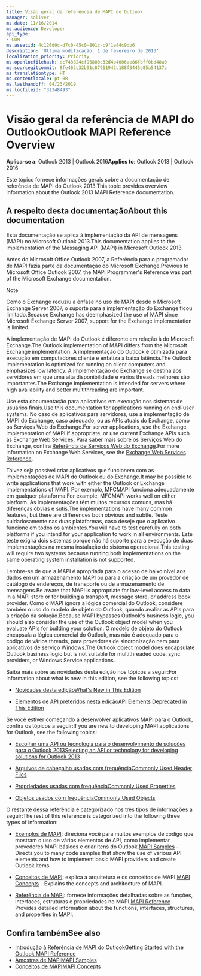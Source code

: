 ```yaml
---
title: Visão geral da referência de MAPI do Outlook
manager: soliver
ms.date: 11/16/2014
ms.audience: Developer
api_type:
- COM
ms.assetid: 4c126d0c-d7c0-45c0-801c-c9f1e44c9db6
description: 'Última modificação: 1 de fevereiro de 2013'
localization_priority: Priority
ms.openlocfilehash: dc743824cf96800c32d4b4006ae86fbff0bd48a0
ms.sourcegitcommit: 8fe462c32b91c87911942c188f3445e85a54137c
ms.translationtype: HT
ms.contentlocale: pt-BR
ms.lasthandoff: 04/23/2019
ms.locfileid: "32348493"
---
```

# <a name="outlook-mapi-reference-overview"></a><span data-ttu-id="10337-103">Visão geral da referência de MAPI do Outlook</span><span class="sxs-lookup"><span data-stu-id="10337-103">Outlook MAPI Reference Overview</span></span>

<span data-ttu-id="10337-104">**Aplica-se a**: Outlook 2013 | Outlook 2016</span><span class="sxs-lookup"><span data-stu-id="10337-104">**Applies to**: Outlook 2013 | Outlook 2016</span></span> 
  
<span data-ttu-id="10337-105">Este tópico fornece informações gerais sobre a documentação de referência de MAPI do Outlook 2013.</span><span class="sxs-lookup"><span data-stu-id="10337-105">This topic provides overview information about the Outlook 2013 MAPI Reference documentation.</span></span>
  
## <a name="about-this-documentation"></a><span data-ttu-id="10337-106">A respeito desta documentação</span><span class="sxs-lookup"><span data-stu-id="10337-106">About this documentation</span></span>

<span data-ttu-id="10337-107">Esta documentação se aplica à implementação da API de mensagens (MAPI) no Microsoft Outlook 2013.</span><span class="sxs-lookup"><span data-stu-id="10337-107">This documentation applies to the implementation of the Messaging API (MAPI) in Microsoft Outlook 2013.</span></span> 
  
<span data-ttu-id="10337-108">Antes do Microsoft Office Outlook 2007, a Referência para o programador de MAPI fazia parte da documentação do Microsoft Exchange.</span><span class="sxs-lookup"><span data-stu-id="10337-108">Previous to Microsoft Office Outlook 2007, the MAPI Programmer's Reference was part of the Microsoft Exchange documentation.</span></span>
  
> [!NOTE]
> <span data-ttu-id="10337-109">Como o Exchange reduziu a ênfase no uso de MAPI desde o Microsoft Exchange Server 2007, o suporte para a implementação do Exchange ficou limitado.</span><span class="sxs-lookup"><span data-stu-id="10337-109">Because Exchange has deemphasized the use of MAPI since Microsoft Exchange Server 2007, support for the Exchange implementation is limited.</span></span> 
  
<span data-ttu-id="10337-110">A implementação de MAPI do Outlook é diferente em relação à do Microsoft Exchange.</span><span class="sxs-lookup"><span data-stu-id="10337-110">The Outlook implementation of MAPI differs from the Microsoft Exchange implementation.</span></span> <span data-ttu-id="10337-111">A implementação do Outlook é otimizada para execução em computadores cliente e enfatiza a baixa latência.</span><span class="sxs-lookup"><span data-stu-id="10337-111">The Outlook implementation is optimized for running on client computers and emphasizes low latency.</span></span> <span data-ttu-id="10337-112">A implementação do Exchange se destina aos servidores em que uma alta disponibilidade e vários threads melhores são importantes.</span><span class="sxs-lookup"><span data-stu-id="10337-112">The Exchange implementation is intended for servers where high availability and better multithreading are important.</span></span>
  
<span data-ttu-id="10337-113">Use esta documentação para aplicativos em execução nos sistemas de usuários finais.</span><span class="sxs-lookup"><span data-stu-id="10337-113">Use this documentation for applications running on end-user systems.</span></span> <span data-ttu-id="10337-114">No caso de aplicativos para servidores, use a implementação de MAPI do Exchange, caso adequado, ou as APIs atuais do Exchange, como os Serviços Web do Exchange.</span><span class="sxs-lookup"><span data-stu-id="10337-114">For server applications, use the Exchange implementation of MAPI if appropriate, or use current Exchange APIs such as Exchange Web Services.</span></span> <span data-ttu-id="10337-115">Para saber mais sobre os Serviços Web do Exchange, confira [Referência de Serviços Web do Exchange](https://msdn.microsoft.com/library/bb204119.aspx).</span><span class="sxs-lookup"><span data-stu-id="10337-115">For more information on Exchange Web Services, see the [Exchange Web Services Reference](https://msdn.microsoft.com/library/bb204119.aspx).</span></span>
  
<span data-ttu-id="10337-116">Talvez seja possível criar aplicativos que funcionem com as implementações de MAPI do Outlook ou do Exchange.</span><span class="sxs-lookup"><span data-stu-id="10337-116">It may be possible to write applications that work with either the Outlook or Exchange implementations of MAPI.</span></span> <span data-ttu-id="10337-117">Por exemplo, MFCMAPI funciona adequadamente em qualquer plataforma.</span><span class="sxs-lookup"><span data-stu-id="10337-117">For example, MFCMAPI works well on either platform.</span></span> <span data-ttu-id="10337-118">As implementações têm muitos recursos comuns, mas há diferenças óbvias e sutis.</span><span class="sxs-lookup"><span data-stu-id="10337-118">The implementations have many common features, but there are differences both obvious and subtle.</span></span> <span data-ttu-id="10337-119">Teste cuidadosamente nas duas plataformas, caso deseje que o aplicativo funcione em todos os ambientes.</span><span class="sxs-lookup"><span data-stu-id="10337-119">You will have to test carefully on both platforms if you intend for your application to work in all environments.</span></span> <span data-ttu-id="10337-120">Este teste exigirá dois sistemas porque não há suporte para a execução de duas implementações na mesma instalação do sistema operacional.</span><span class="sxs-lookup"><span data-stu-id="10337-120">This testing will require two systems because running both implementations on the same operating system installation is not supported.</span></span>
  
<span data-ttu-id="10337-121">Lembre-se de que a MAPI é apropriada para o acesso de baixo nível aos dados em um armazenamento MAPI ou para a criação de um provedor de catálogo de endereços, de transporte ou de armazenamento de mensagens.</span><span class="sxs-lookup"><span data-stu-id="10337-121">Be aware that MAPI is appropriate for low-level access to data in a MAPI store or for building a transport, message store, or address book provider.</span></span> <span data-ttu-id="10337-122">Como o MAPI ignora a lógica comercial do Outlook, considere também o uso do modelo de objeto do Outlook, quando avaliar as APIs para a criação da solução.</span><span class="sxs-lookup"><span data-stu-id="10337-122">Because MAPI bypasses Outlook's business logic, you should also consider the use of the Outlook object model when you evaluate APIs for building your solution.</span></span> <span data-ttu-id="10337-123">O modelo de objeto do Outlook encapsula a lógica comercial do Outlook, mas não é adequado para o código de vários threads, para provedores de sincronização nem para aplicativos de serviço Windows.</span><span class="sxs-lookup"><span data-stu-id="10337-123">The Outlook object model does encapsulate Outlook business logic but is not suitable for multithreaded code, sync providers, or Windows Service applications.</span></span>
  
<span data-ttu-id="10337-124">Saiba mais sobre as novidades desta edição nos tópicos a seguir:</span><span class="sxs-lookup"><span data-stu-id="10337-124">For information about what is new in this edition, see the following topics:</span></span>
  
- [<span data-ttu-id="10337-125">Novidades desta edição</span><span class="sxs-lookup"><span data-stu-id="10337-125">What's New in This Edition</span></span>](what-s-new-in-this-edition.md)
    
- [<span data-ttu-id="10337-126">Elementos de API preteridos nesta edição</span><span class="sxs-lookup"><span data-stu-id="10337-126">API Elements Deprecated in This Edition</span></span>](api-elements-deprecated-in-this-edition.md)
    
<span data-ttu-id="10337-127">Se você estiver começando a desenvolver aplicativos MAPI para o Outlook, confira os tópicos a seguir:</span><span class="sxs-lookup"><span data-stu-id="10337-127">If you are new to developing MAPI applications for Outlook, see the following topics:</span></span>
  
- [<span data-ttu-id="10337-128">Escolher uma API ou tecnologia para o desenvolvimento de soluções para o Outlook 2013</span><span class="sxs-lookup"><span data-stu-id="10337-128">Selecting an API or technology for developing solutions for Outlook 2013</span></span>](https://msdn.microsoft.com/library/jj900714.aspx)
    
- [<span data-ttu-id="10337-129">Arquivos de cabeçalho usados com frequência</span><span class="sxs-lookup"><span data-stu-id="10337-129">Commonly Used Header Files</span></span>](commonly-used-header-files.md)
    
- [<span data-ttu-id="10337-130">Propriedades usadas com frequência</span><span class="sxs-lookup"><span data-stu-id="10337-130">Commonly Used Properties</span></span>](commonly-used-properties.md)
    
- [<span data-ttu-id="10337-131">Objetos usados com frequência</span><span class="sxs-lookup"><span data-stu-id="10337-131">Commonly Used Objects</span></span>](commonly-used-objects.md)
    
<span data-ttu-id="10337-132">O restante dessa referência é categorizado nos três tipos de informações a seguir:</span><span class="sxs-lookup"><span data-stu-id="10337-132">The rest of this reference is categorized into the following three types of information:</span></span>
  
- <span data-ttu-id="10337-133">[Exemplos de MAPI](mapi-samples.md): direciona você para muitos exemplos de código que mostram o uso de vários elementos de API, como implementar provedores MAPI básicos e criar itens do Outlook.</span><span class="sxs-lookup"><span data-stu-id="10337-133">[MAPI Samples](mapi-samples.md) - Directs you to many code samples that show the use of various API elements and how to implement basic MAPI providers and create Outlook items.</span></span> 
    
- <span data-ttu-id="10337-134">[Conceitos de MAPI](mapi-concepts.md): explica a arquitetura e os conceitos de MAPI.</span><span class="sxs-lookup"><span data-stu-id="10337-134">[MAPI Concepts](mapi-concepts.md) - Explains the concepts and architecture of MAPI.</span></span> 
    
- <span data-ttu-id="10337-135">[Referência de MAPI](mapi-reference.md): fornece informações detalhadas sobre as funções, interfaces, estruturas e propriedades no MAPI.</span><span class="sxs-lookup"><span data-stu-id="10337-135">[MAPI Reference](mapi-reference.md) - Provides detailed information about the functions, interfaces, structures, and properties in MAPI.</span></span> 
    
## <a name="see-also"></a><span data-ttu-id="10337-136">Confira também</span><span class="sxs-lookup"><span data-stu-id="10337-136">See also</span></span>

- [<span data-ttu-id="10337-137">Introdução à Referência de MAPI do Outlook</span><span class="sxs-lookup"><span data-stu-id="10337-137">Getting Started with the Outlook MAPI Reference</span></span>](getting-started-with-the-outlook-mapi-reference.md)
- [<span data-ttu-id="10337-138">Amostras de MAPI</span><span class="sxs-lookup"><span data-stu-id="10337-138">MAPI Samples</span></span>](mapi-samples.md)
- [<span data-ttu-id="10337-139">Conceitos de MAPI</span><span class="sxs-lookup"><span data-stu-id="10337-139">MAPI Concepts</span></span>](mapi-concepts.md)

